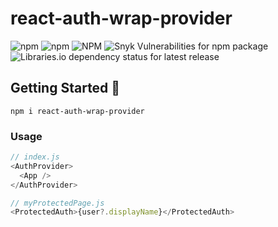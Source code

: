 # react-auth-wrap-provider

![npm](https://img.shields.io/npm/v/react-auth-wrap-provider?style=flat-square) ![npm](https://img.shields.io/npm/dm/react-auth-wrap-provider?style=flat-square) ![NPM](https://img.shields.io/npm/l/react-auth-wrap-provider?style=flat-square) ![Snyk Vulnerabilities for npm package](https://img.shields.io/snyk/vulnerabilities/npm/react-auth-wrap-provider?style=flat-square) ![Libraries.io dependency status for latest release](https://img.shields.io/librariesio/release/npm/react-auth-wrap-provider?style=flat-square)

## Getting Started :rocket:

`npm i react-auth-wrap-provider`

### Usage

```js
// index.js
<AuthProvider>
  <App />
</AuthProvider>
```

```js
// myProtectedPage.js
<ProtectedAuth>{user?.displayName}</ProtectedAuth>
```
